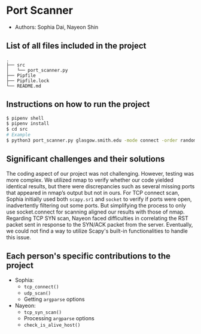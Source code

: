 # Port Scanner

* Authors: Sophia Dai, Nayeon Shin

## List of all files included in the project
```
.
├── src
│   └── port_scanner.py
├── Pipfile
├── Pipfile.lock
└── README.md
```

## Instructions on how to run the project
```bash
$ pipenv shell
$ pipenv install
$ cd src
# Example
$ python3 port_scanner.py glasgow.smith.edu -mode connect -order random -ports known
```

## Significant challenges and their solutions
The coding aspect of our project was not challenging. However, testing was more complex. We utilized nmap to verify whether our code yielded identical results, but there were discrepancies such as several missing ports that appeared in nmap’s output but not in ours.
For TCP connect scan, Sophia initially used both `scapy.sr1` and `socket` to verify if ports were open, inadvertently filtering out some ports. But simplifying the process to only use socket.connect for scanning aligned our results with those of nmap.
Regarding TCP SYN scan, Nayeon faced difficulties in correlating the RST packet sent in response to the SYN/ACK packet from the server. Eventually, we could not find a way to utilize Scapy's built-in functionalities to handle this issue.

## Each person's specific contributions to the project
- Sophia:
  - `tcp_connect()`
  - `udp_scan()`
  - Getting `argparse` options
- Nayeon:
  - `tcp_syn_scan()`
  - Processing `argparse` options
  - `check_is_alive_host()`